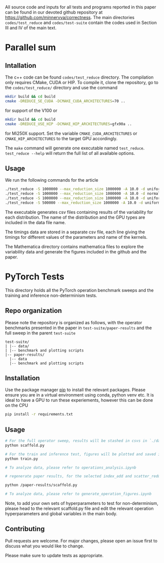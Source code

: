 All source code and inputs for all tests and programs reported in this paper can be found in our devoted github repository at
https://github.com/minnervva/correctness. The main directories `codes/test_reduce` and `codes/test-suite` contain the codes used in Section III and IV of the main text.

# Parallel sum

## Intallation

The c++ code can be found `codes/test_reduce` directory. The compilation only requires CMake, CUDA or
HIP. To compile it, clone the repository, go to the `codes/test_reduce/` directory and use the command

```bash
mkdir build && cd build
cmake -DREDUCE_SE_CUDA -DCMAKE_CUDA_ARCHITECTURES=70 ..
```
for support of the V100 or
```bash
mkdir build && cd build
cmake -DREDUCE_USE_HIP -DCMAKE_HIP_ARCHITECTURES=gfx90a ..
```
for Mi250X support. Set the variable `CMAKE_CUDA_ARCHITECTURES` or
`CMAKE_HIP_ARCHITECTURES` to the target GPU accordingly.

The `make` command will generate one executable named `test_reduce`. `test_reduce --help`
will return the full list of all available options.
## Usage
We run the following commands for the article
```bash
./test_reduce -S 1000000 --max_reduction_size 1000000 -A 10.0 -d uniform
./test_reduce -S 1000000 --max_reduction_size 1000000 -A 10.0 -d normal
./test_reduce -S 1000000 --max_reduction_size 1000000 -A 10.0 -d uniform -c 0.5
./test_reduce -S 500000 --max_reduction_size 1000000 -A 10.0 -d uniform --atomic_only
```
The executable generates csv files containing results of the variability
for each distribution. The name of the distribution and the GPU types
are included in the data file name.

The timings data are stored in a separate csv file, each line giving the
timings for different values of the parameters and name of the kernels.

The Mathematica directory contains mathematica files to explore the variability
data and generate the figures included in the github and the paper.

# PyTorch Tests

This directory holds all the PyTorch operation benchmark sweeps and the training and inference non-determinism tests.

## Repo organization

Please note the repository is organized as follows, with the operator benchmarks presented in the paper in `test-suite/paper-results` and the full sweep in the parent `test-suite`
```
test-suite/
| |-- data/
| |-- benchmark and plotting scripts
|-- paper-results/
  |-- data
  |-- benchmark and plotting scripts
```


## Installation

Use the package manager [pip](https://pip.pypa.io/en/stable/) to install the relevant packages. Please ensure you are in a virtual environment using conda, python venv etc. It is ideal to have a GPU to run these experiements, however this can be done on the CPU

```bash
pip install -r requirements.txt
```

## Usage

```sh
# For the full operator sweep, results will be stashed in csvs in `./data`
python scaffold.py

# For the train and inference test, figures will be plotted and saved in `test-suite`
python train.py

# To analyze data, please refer to operations_analysis.ipynb

# regenerate paper results, for the selected index_add and scatter_reduce operations. Data is stored in `paper-results/data`

python /paper-results/scaffold.py

# To analyze data, please refer to generate_operation_figures.ipynb
```

Note, to add your own sets of hyperparameters to test for non-determinism, please head to the relevant scaffold.py file and edit the relevant operation hyperparameters and global variables in the main body.

## Contributing

Pull requests are welcome. For major changes, please open an issue first
to discuss what you would like to change.

Please make sure to update tests as appropriate.
